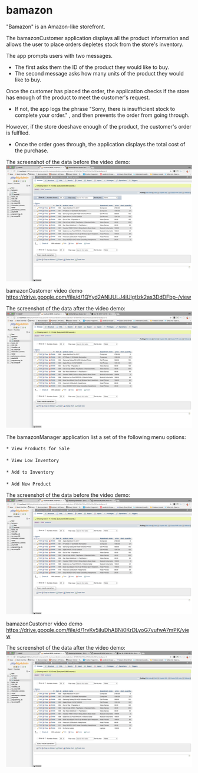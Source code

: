 # bamazon


"Bamazon" is an Amazon-like storefront. 

The bamazonCustomer application displays all the product information and allows the user to place orders depletes stock from the store's inventory.

The app prompts users with two messages.

   * The first asks them the ID of the product they would like to buy.
   * The second message asks how many units of the product they would like to buy.

Once the customer has placed the order, the application checks if the store has enough of the product to meet the customer's request.

   * If not, the app logs the phrase "Sorry, there is insufficient stock to complete your order." , and then prevents the order from going through.

However, if the store doeshave enough of the product, the customer's order is fulflled.
   * Once the order goes through, the application displays the total cost of the purchase.


The screenshot of the data before the video demo:
![Pre Testing](https://github.com/joe-christopher/bamazon/blob/master/images/Pre-Customer%20Testing.png)


bamazonCustomer video demo
https://drive.google.com/file/d/1QYyd2ANlJULJ4iUlgtIzk2as3DdDFbp-/view



The screenshot of the data after the video demo:
![Post Testing](https://github.com/joe-christopher/bamazon/blob/master/images/Post-Customer%20Testing.png)


The bamazonManager application list a set of the following menu options:

    * View Products for Sale
    
    * View Low Inventory
    
    * Add to Inventory
    
    * Add New Product

The screenshot of the data before the video demo:
![Pre Testing](https://github.com/joe-christopher/bamazon/blob/master/images/Pre-Manager%20Testing.png)


bamazonCustomer video demo
https://drive.google.com/file/d/1rvKv5jIuDhABNi0KrDLyoG7vufwA7mPK/view



The screenshot of the data after the video demo:
![Post Testing](https://github.com/joe-christopher/bamazon/blob/master/images/Post-Manager%20Testing.png)